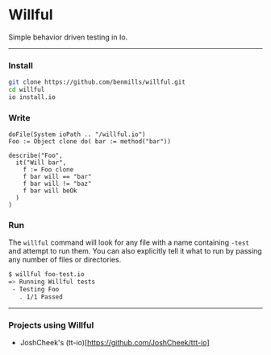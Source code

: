 Willful
============

Simple behavior driven testing in Io.

------------

### Install

```bash
git clone https://github.com/benmills/willful.git
cd willful
io install.io
```

### Write

```io
doFile(System ioPath .. "/willful.io")
Foo := Object clone do( bar := method("bar"))

describe("Foo",
  it("Will bar",
    f := Foo clone
    f bar will == "bar"
    f bar will != "baz"
    f bar will beOk
  )
)
```

### Run

The `willful` command will look for any file with a name containing `-test` and attempt to run them. You can also explicitly tell it what to run by passing any number of files or directories.

```bash
$ willful foo-test.io
=> Running Willful tests        
 - Testing Foo                  
   . 1/1 Passed                 
```

--------------------

### Projects using Willful

* JoshCheek's (tt-io)[https://github.com/JoshCheek/ttt-io]
